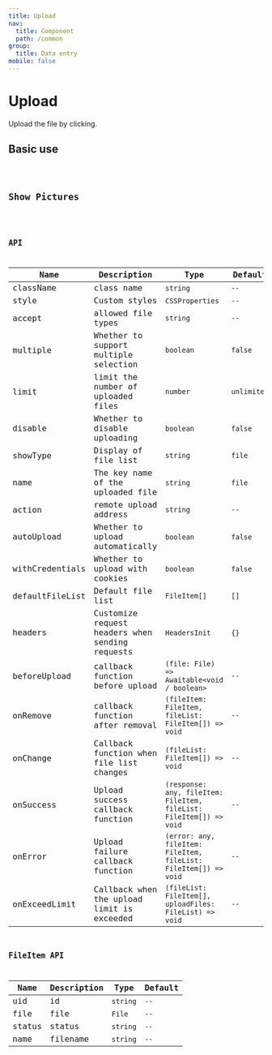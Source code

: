 ```yaml
---
title: Upload
nav:
  title: Component
  path: /common
group:
  title: Data entry
mobile: false
---
```


# Upload

Upload the file by clicking.

## Basic use

<code src="./demos/index1.tsx"/>

## Show Pictures

<code src="./demos/index2.tsx"/>

## API

| Name | Description | Type | Default |
| --- | --- | --- | --- |
| className | class name | `string` | `--` |
| style | Custom styles | `CSSProperties` | `--` |
| accept | allowed file types | `string` | `--` |
| multiple | Whether to support multiple selection | `boolean` | `false` |
| limit | limit the number of uploaded files | `number` | `unlimited` |
| disable | Whether to disable uploading | `boolean` | `false` |
| showType | Display of file list | `string` | `file` |
| name | The key name of the uploaded file | `string` | `file` |
| action | remote upload address | `string` | `--` |
| autoUpload | Whether to upload automatically | `boolean` | `false` |
| withCredentials | Whether to upload with cookies | `boolean` | `false` |
| defaultFileList | Default file list | `FileItem[]` | `[]` |
| headers | Customize request headers when sending requests | `HeadersInit` | `{}` |
| beforeUpload | callback function before upload | `(file: File) => Awaitable<void / boolean>` | `--` |
| onRemove | callback function after removal | `(fileItem: FileItem, fileList: FileItem[]) => void` | `--` |
| onChange | Callback function when file list changes | `(fileList: FileItem[]) => void` | `--` |
| onSuccess | Upload success callback function | `(response: any, fileItem: FileItem, fileList: FileItem[]) => void` | `--` |
| onError | Upload failure callback function | `(error: any, fileItem: FileItem, fileList: FileItem[]) => void` | `--` |
| onExceedLimit | Callback when the upload limit is exceeded | `(fileList: FileItem[], uploadFiles: FileList) => void` | `--` |

## FileItem API

| Name   | Description | Type     | Default |
| ------ | ----------- | -------- | ------- |
| uid    | id          | `string` | `--`    |
| file   | file        | `File`   | `--`    |
| status | status      | `string` | `--`    |
| name   | filename    | `string` | `--`    |
